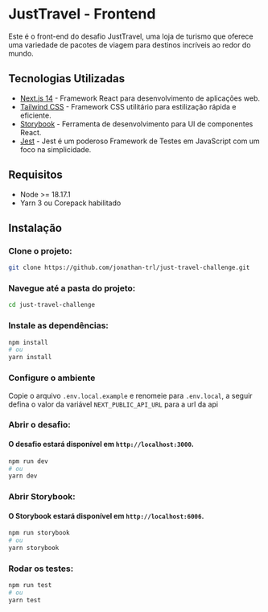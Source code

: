 # JustTravel - Frontend

Este é o front-end do desafio JustTravel, uma loja de turismo que oferece uma variedade de pacotes de viagem para destinos incríveis ao redor do mundo.

## Tecnologias Utilizadas

- [Next.js 14](https://nextjs.org/) - Framework React para desenvolvimento de aplicações web.
- [Tailwind CSS](https://tailwindcss.com/) - Framework CSS utilitário para estilização rápida e eficiente.
- [Storybook](https://storybook.js.org/) - Ferramenta de desenvolvimento para UI de componentes React.
- [Jest](https://jestjs.io/pt-BR/) - Jest é um poderoso Framework de Testes em JavaScript com um foco na simplicidade.

## Requisitos

- Node >= 18.17.1
- Yarn 3 ou Corepack habilitado

## Instalação

### Clone o projeto:
```bash
git clone https://github.com/jonathan-trl/just-travel-challenge.git
```

### Navegue até a pasta do projeto:
```bash
cd just-travel-challenge
```

### Instale as dependências:
```bash
npm install
# ou
yarn install
```

### Configure o ambiente
 Copie o arquivo `.env.local.example` e renomeie para `.env.local`, a seguir defina o valor da variável `NEXT_PUBLIC_API_URL` para a url da api

### Abrir o desafio:
#### O desafio estará disponível em `http://localhost:3000`.
```bash
npm run dev
# ou
yarn dev
```

### Abrir Storybook:
#### O Storybook estará disponível em `http://localhost:6006`.
```bash
npm run storybook
# ou
yarn storybook
```

### Rodar os testes:
```bash
npm run test
# ou
yarn test
```